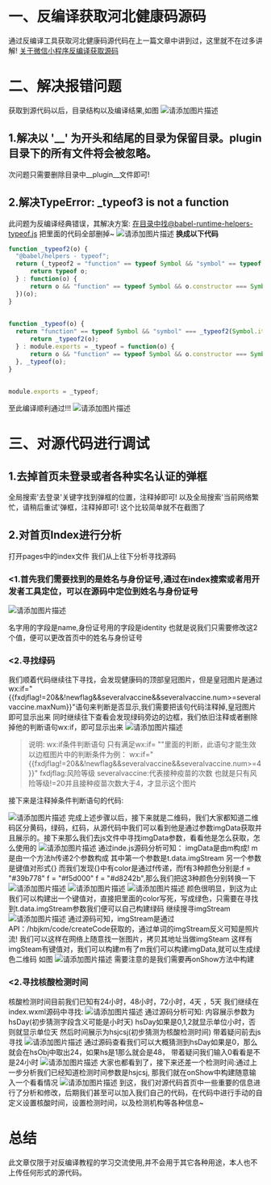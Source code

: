 
# 一、反编译获取河北健康码源码
通过反编译工具获取河北健康码源代码在上一篇文章中讲到过，这里就不在过多讲解!
[关于微信小程序反编译获取源码](https://blog.csdn.net/wds326598/article/details/115519922)
# 二、解决报错问题
获取到源代码以后，目录结构以及编译结果,如图
![请添加图片描述](https://img-blog.csdnimg.cn/3a47c675f6c146b7af3894564a8010b0.png)

## 1.解决以 '__' 为开头和结尾的目录为保留目录。__plugin__ 目录下的所有文件将会被忽略。
次问题只需要删除目录中__plugin__文件即可!

## 2.解决TypeError: _typeof3 is not a function
此问题为反编译经典错误，其解决方案:
在目录中找@babel-runtime-helpers-typeof.js 把里面的代码全部删掉~
![请添加图片描述](https://img-blog.csdnimg.cn/be9b1ffdf51c43ca981dd1f9e278335a.png)
**换成以下代码**
```javascript
function _typeof2(o) {
  "@babel/helpers - typeof";
  return (_typeof2 = "function" == typeof Symbol && "symbol" == typeof Symbol.iterator ? function(o) {
      return typeof o;
  } : function(o) {
      return o && "function" == typeof Symbol && o.constructor === Symbol && o !== Symbol.prototype ? "symbol" : typeof o;
  })(o);
}
 
 
function _typeof(o) {
  return "function" == typeof Symbol && "symbol" === _typeof2(Symbol.iterator) ? module.exports = _typeof = function(o) {
      return _typeof2(o);
  } : module.exports = _typeof = function(o) {
      return o && "function" == typeof Symbol && o.constructor === Symbol && o !== Symbol.prototype ? "symbol" : _typeof2(o);
  }, _typeof(o);
}
 
 
module.exports = _typeof;
```
至此编译顺利通过!!!
![请添加图片描述](https://img-blog.csdnimg.cn/ab2d16e0c82c4c309665f8c4fae23efb.png)
#   三、对源代码进行调试
##  1.去掉首页未登录或者各种实名认证的弹框
全局搜索'去登录'关键字找到弹框的位置，注释掉即可!
以及全局搜索'当前网络繁忙，请稍后重试'弹框，注释掉即可!
这个比较简单就不在截图了
##  2.对首页Index进行分析
打开pages中的index文件
我们从上往下分析寻找源码
### <1.首先我们需要找到的是姓名与身份证号,通过在index搜索或者用开发者工具定位，可以在源码中定位到姓名与身份证号
![请添加图片描述](https://img-blog.csdnimg.cn/0b33ed98a95447368e3292c901ba91f4.png)

名字用的字段是name,身份证号用的字段是identity
也就是说我们只需要修改这2个值，便可以更改首页中的姓名与身份证号

###  <2.寻找绿码
我们顺着代码继续往下寻找，会发现健康码的顶部皇冠图片，但是皇冠图片是通过wx:if="{{fxdjflag!=20&&!newflag&&severalvaccine&&severalvaccine.num>=severalvaccine.maxNum}}"语句来判断是否显示,我们需要把该句代码注释掉,皇冠图片即可显示出来
同时继续往下查看会发现绿码旁边的边框，我们依旧注释或者删除掉他的判断语句wx:if，即可显示出来
![请添加图片描述](https://img-blog.csdnimg.cn/c813edcbe9d049f5b3359aae130f3326.png)
>说明:
> wx:if条件判断语句
>只有满足wx:if= ""里面的判断，此语句才能生效
>以边框图片中的判断条件为例：
>wx:if="{{fxdjflag!=20&&!newflag&&severalvaccine&&severalvaccine.num>=4}}"
>fxdjflag:风险等级   severalvaccine:代表接种疫苗的次数
>也就是只有风险等级!=20并且接种疫苗次数大于4，才显示这个图片

接下来是注释掉条件判断语句的代码:

![请添加图片描述](https://img-blog.csdnimg.cn/dfc467639dca40c7b96e27d592d07f78.png)
完成上述步骤以后，接下来就是二维码，我们大家都知道二维码区分黄码，绿码，红码，从源代码中我们可以看到他是通过参数imgData获取并且展示的。接下来那么我们去js文件中寻找imgData参数，看看他是怎么获取，怎么使用的
![请添加图片描述](https://img-blog.csdnimg.cn/efdfe2bf8f804f8383ba93dbe1ad3958.png)
通过inde.js源码分析可知：
imgData是由m构成! 
m是由一个方法h传递2个参数构成
其中第一个参数是t.data.imgStream
另一个参数是键值对形式{}
而我们发现{}中有color是通过f传递，而f有3种颜色分别是:f = "#39b778"  f = "#f5d000"  f = "#d8242b",那么我们把这3种颜色分别转换一下
![请添加图片描述](https://img-blog.csdnimg.cn/afbf54bdc4004561876a08200f562f07.png)
![请添加图片描述](https://img-blog.csdnimg.cn/c1ab8dcc6b8d42cfb90ee6dd7859279e.png)
![请添加图片描述](https://img-blog.csdnimg.cn/b54995fbae91485192f4b27fff8fc18b.png)
颜色很明显，到这为止我们可以构建出一个键值对，直接把里面的color写死，写成绿色，只需要在寻找到t.data.imgStream参数我们便可以自己构建绿码
继续搜寻imgStream
![请添加图片描述](https://img-blog.csdnimg.cn/0975f1600b6e4541bbb612d604060c69.png)
通过源码可知，imgStream是通过API：/hbjkm/code/createCode获取的，通过单词的imgStream反义可知是照片流!
我们可以这样在网络上随意找一张图片，拷贝其地址当做imgSteam
这样有imgSteam有键值对，我们可以构建m有了m我们可以构建imgData,就可以生成绿色二维码
如图
![请添加图片描述](https://img-blog.csdnimg.cn/44c31bcf5b964d3596bde814235f3a43.png)
需要注意的是我们需要再onShow方法中构建

###  <2.寻找核酸检测时间
核酸检测时间目前我们已知有24小时，48小时，72小时，4天 ，5天
我们继续在index.wxml源码中寻找:
![请添加图片描述](https://img-blog.csdnimg.cn/087ecb33ad3c459094b850a9e64cb937.png)
通过源码分析可知:
内容展示参数为hsDay(初步猜测字段含义可能是小时天)
hsDay如果是0,1,2就显示单位小时，否则就显示单位天
然后时间展示为hsjcsj(初步猜测为核酸检测时间)
带着疑问前去js寻找
![请添加图片描述](https://img-blog.csdnimg.cn/8e71fd26cb2f455ca2c2303d236f780c.png)
通过源码查看我们可以大概猜测到hsDay如果是0，那么就会在hsObj中取出24，如果hs是1那么就会是48，
带着疑问我们输入0看看是不是24小时
![请添加图片描述](https://img-blog.csdnimg.cn/efb6c92c783c4ccaaba379916edd0bb2.png)
大家也都看到了，接下来还差一个检测时间:通过上一步分析我们已经知道检测时间参数是hsjcsj,
那我们就在onShow中构建随意输入一个看看情况
![请添加图片描述](https://img-blog.csdnimg.cn/0caea4cf9d334d028fd5271981427958.png)
到这，我们对源代码首页中一些重要的信息进行了分析和修改，后期我们甚至可以加入我们自己的代码，在代码中进行手动的自定义设置核酸时间，设置检测时间，以及检测机构等各种信息~
#    总结
此文章仅限于对反编译教程的学习交流使用,并不会用于其它各种用途，本人也不上传任何形式的源代码。
